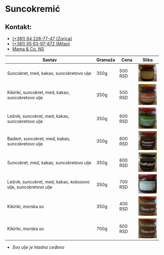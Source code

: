 # Suncokremić

## Kontakt:
- <a href="tel:+381 64 228-77-47">(+381) 64 228-77-47 (Zorica)</a>
- <a href="tel:+381 64 63-97-872">(+381) 65 63-97-872 (Milan)</a>
- <a href="instagram://user?username=mama_and_co_ns">Mama & Co. NS</a>

|Sastav|Gramaža|Cena|Slika|
|-|-|-|-|
|Suncokret, med, kakao, suncokretovo ulje|350g|500 RSD|<img src="resources/3a57743b24c64b5c8a5a9d1fd42badd9.png" width="80" alt="Suncokremić sa kakaom i medom"/>|
|Kikiriki, suncokret, med, kakao, suncokretovo ulje|350g|500 RSD|<img src="resources/65cea4d33e0d424d99c273f3e034de52.png" width="80" alt="Honey peanut sa kakaom i medom"/>|
|Lešnik, suncokret, med, kakao, suncokretovo ulje|350g|600 RSD|<img src="resources/cf0df385c14846ff9d2a2a50593dde27.png" width="80" alt="Suncokremić sa kakaom, medom i lešnicima"/>|
|Badem, suncokret, med, kakao, suncokretovo ulje|350g|600 RSD|<img src="resources/d564f93579234409be3077324453322a.png" width="80" alt="Suncokremić sa kakaom, medom i bademima"/>|
|Suncokret, med, kakao, suncokretovo ulje|350g|600 RSD|<img src="resources/65e1164a42e74f1d9321b6f690ec6495.png" width="80" alt="Black attack"/>|
|Lešnik, suncokret, med, kakao, kokosovo ulje, suncokretovo  ulje|350g|700 RSD|<img src="resources/cdf2bba0fffd4daa8919d13c990f4d07.png" width="80" alt="Suncokremić special"/>|
|Kikiriki, morska so|350g|400 RSD|<img src="resources/94adad9f046d40fbaa4dfbdfd0457abc.png" width="80" alt="Peanut butter"/>|
|Kikiriki, morska so|700g|600 RSD|<img src="resources/94adad9f046d40fbaa4dfbdfd0457abc.png" width="80" alt="Peanut butter"/>|

* *Svo ulje je hladno ceđeno*